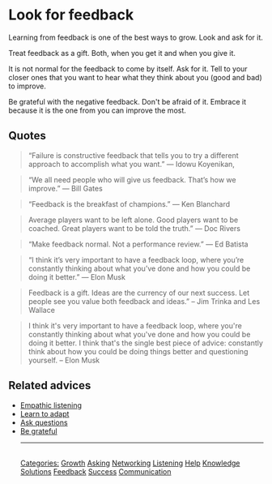 # Look for feedback

Learning from feedback is one of the best ways to grow. Look and ask for it.

Treat feedback as a gift. Both, when you get it and when you give it.

It is not normal for the feedback to come by itself. Ask for it. Tell to your closer ones that you want to hear what they think about you (good and bad) to improve.

Be grateful with the negative feedback. Don't be afraid of it. Embrace it because it is the one from you can improve the most.

## Quotes

> “Failure is constructive feedback that tells you to try a different approach to accomplish what you want.” ― Idowu Koyenikan,

> “We all need people who will give us feedback. That’s how we improve.” ― Bill Gates

> “Feedback is the breakfast of champions.” ― Ken Blanchard

> Average players want to be left alone. Good players want to be coached. Great players want to be told the truth.” ― Doc Rivers

> “Make feedback normal. Not a performance review.” ― Ed Batista

> “I think it’s very important to have a feedback loop, where you’re constantly thinking about what you’ve done and how you could be doing it better.” ― Elon Musk

> Feedback is a gift. Ideas are the currency of our next success. Let people see you value both feedback and ideas.” – Jim Trinka and Les Wallace

> I think it's very important to have a feedback loop, where you're constantly thinking about what you've done and how you could be doing it better. I think that's the single best piece of advice: constantly think about how you could be doing things better and questioning yourself. – Elon Musk

## Related advices

- [Empathic listening](../Empathic%20listening/index.md)
- [Learn to adapt](../Learn%20to%20adapt/index.md)
- [Ask questions](../Ask%20questions/index.md)
- [Be grateful](../Be%20grateful/index.md)<hr/><br/>[Categories:](../Categories/index.md) [Growth](../Categories/Growth.md) [Asking](../Categories/Asking.md) [Networking](../Categories/Networking.md) [Listening](../Categories/Listening.md) [Help](../Categories/Help.md) [Knowledge](../Categories/Knowledge.md) [Solutions](../Categories/Solutions.md) [Feedback](../Categories/Feedback.md) [Success](../Categories/Success.md) [Communication](../Categories/Communication.md)
